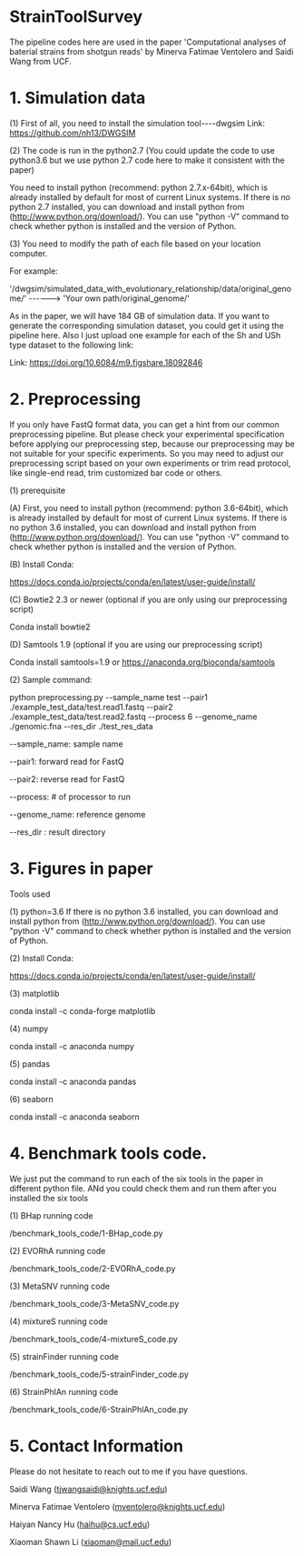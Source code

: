 # StrainToolSurvey

The pipeline codes here are used in the paper 'Computational analyses of baterial strains from shotgun reads' by Minerva Fatimae Ventolero and Saidi Wang from UCF.

# 1. Simulation data

(1) First of all, you need to install the simulation tool----dwgsim
Link:  https://github.com/nh13/DWGSIM

(2) The code is run in the python2.7 (You could update the code to use python3.6 but we use python 2.7 code here to make it consistent with the paper)

You need to install python (recommend: python 2.7.x-64bit), which is already installed by default for most of current Linux systems. If there is no python 2.7 installed, you can download and install python from (http://www.python.org/download/). You can use "python -V" command to check whether python is installed and the version of Python.

(3) You need to modify the path of each file based on your location computer.

For example:

'/dwgsim/simulated_data_with_evolutionary_relationship/data/original_genome/' ------> 'Your own path/original_genome/'

As in the paper, we will have 184 GB of simulation data. If you want to generate the corresponding simulation dataset, you could get it using the pipeline here. Also I just upload one example for each of the Sh and USh type dataset to the following link:

Link: https://doi.org/10.6084/m9.figshare.18092846


# 2. Preprocessing

If you only have FastQ format data, you can get a hint from our common preprocessing pipeline. But please check your experimental specification before applying our preprocessing step, because our preprocessing may be not suitable for your specific experiments. So you may need to adjust our preprocessing script based on your own experiments or trim read protocol, like single-end read, trim customized bar code or others.

(1) prerequisite

(A) First, you need to install python (recommend: python 3.6-64bit), which is already installed by default for most of current Linux systems. If there is no python 3.6 installed, you can download and install python from (http://www.python.org/download/). You can use "python -V" command to check whether python is installed and the version of Python.

(B) Install Conda:

https://docs.conda.io/projects/conda/en/latest/user-guide/install/

(C) Bowtie2 2.3 or newer (optional if you are only using our preprocessing script)

Conda install bowtie2

(D) Samtools 1.9 (optional if you are using our preprocessing script)

Conda install samtools=1.9 or https://anaconda.org/bioconda/samtools

(2) Sample command:

python preprocessing.py --sample_name test --pair1 ./example_test_data/test.read1.fastq --pair2 ./example_test_data/test.read2.fastq --process 6 --genome_name ./genomic.fna --res_dir ./test_res_data

--sample_name: sample name

--pair1: forward read for FastQ

--pair2: reverse read for FastQ

--process: # of processor to run

--genome_name: reference genome

--res_dir : result directory

# 3. Figures in paper

Tools used

(1) python=3.6 If there is no python 3.6 installed, you can download and install python from (http://www.python.org/download/). You can use "python -V" command to check whether python is installed and the version of Python.

(2) Install Conda:

https://docs.conda.io/projects/conda/en/latest/user-guide/install/

(3) matplotlib

conda install -c conda-forge matplotlib

(4) numpy

conda install -c anaconda numpy

(5) pandas

conda install -c anaconda pandas

(6) seaborn

conda install -c anaconda seaborn

# 4. Benchmark tools code.

We just put the command to run each of the six tools in the paper in different python file. ANd you could check them and run them after you installed the six tools

(1) BHap running code

/benchmark_tools_code/1-BHap_code.py

(2) EVORhA running code

/benchmark_tools_code/2-EVORhA_code.py

(3) MetaSNV running code

/benchmark_tools_code/3-MetaSNV_code.py

(4) mixtureS running code

/benchmark_tools_code/4-mixtureS_code.py

(5) strainFinder running code

/benchmark_tools_code/5-strainFinder_code.py

(6) StrainPhIAn running code

/benchmark_tools_code/6-StrainPhlAn_code.py


# 5. Contact Information

Please do not hesitate to reach out to me if you have questions.

Saidi Wang (tjwangsaidi@knights.ucf.edu)

Minerva Fatimae Ventolero (mventolero@knights.ucf.edu)

Haiyan Nancy Hu (haihu@cs.ucf.edu)

Xiaoman Shawn Li (xiaoman@mail.ucf.edu)
